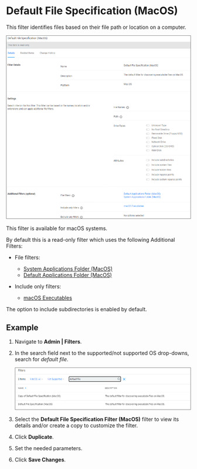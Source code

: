 [title]: # (Default File Specification)
[tags]: # (macOS filter types)
[priority]: # (4)
# Default File Specification (MacOS)

This filter identifies files based on their file path or location on a computer.

![file specification filter](images/dflt-fs-1.png "Default File Specification Filter")

This filter is available for macOS systems.

By default this is a read-only filter which uses the following Additional Filters:

* File filters:

  * [System Applications Folder (MacOS)](sys-app-folder.md)
  * [Default Applications Folder (MacOS)](def-app-folder.md)

* Include only filters:

  * [macOS Executables](macOS-exec.md)

The option to include subdirectories is enabled by default.

## Example

1. Navigate to __Admin | Filters__.
1. In the search field next to the supported/not supported OS drop-downs, search for _default file_.

   ![App Bundles filter](images/default-fs.png "Locate the Default File Specification Filter")
1. Select the __Default File Specification Filter (MacOS)__ filter to view its details and/or create a copy to customize the filter.
1. Click __Duplicate__.
1. Set the needed parameters.
1. Click __Save Changes__.
